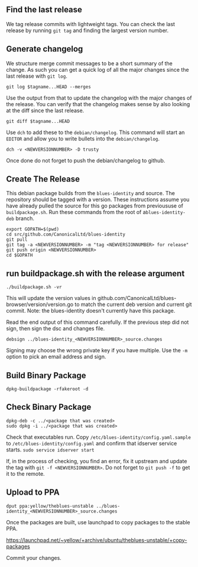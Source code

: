 ## Find the last release

We tag release commits with lightweight tags. You can check the last release by
running `git tag` and finding the largest version number.

## Generate changelog

We structure merge commit messages to be a short summary of the change. As such
you can get a quick log of all the major changes since the last release with
`git log`.

    git log $tagname...HEAD --merges

Use the output from that to update the changelog with the major changes of the
release. You can verify that the changelog makes sense by also looking at the
diff since the last release.

    git diff $tagname...HEAD

Use `dch` to add these to the `debian/changelog`. This command will start an
`EDITOR` and allow you to write bullets into the `debian/changelog`.

    dch -v <NEWVERSIONNUMBER> -D trusty

Once done do not forget to push the debian/changelog to github.

## Create The Release

This debian package builds from the `blues-identity` and source. The repository 
should be tagged with a version. These instructions assume you have already 
pulled the source for this go packages from previoususe of `buildpackage.sh`.
Run these commands from the root of a`blues-identity-deb` branch.

    export GOPATH=$(pwd)
    cd src/github.com/CanonicalLtd/blues-identity
    git pull
    git tag -a <NEWVERSIONNUMBER> -m "tag <NEWVERSIONNUMBER> for release"
    git push origin <NEWVERSIONNUMBER>
    cd $GOPATH

## run buildpackage.sh with the release argument

    ./buildpackage.sh -vr

This will update the version values in
github.com/CanonicalLtd/blues-browser/version/version.go to match the current 
deb version and current git commit. Note: the blues-identity doesn't currently have 
this package.

Read the end output of this command carefully. If the previous step did not
sign, then sign the dsc and changes file.

    debsign ../blues-identity_<NEWVERSIONNUMBER>_source.changes

Signing may choose the wrong private key if you have multiple. Use the `-m`
option to pick an email address and sign.

## Build Binary Package

    dpkg-buildpackage -rfakeroot -d

## Check Binary Package

    dpkg-deb -c ../<package that was created>
    sudo dpkg -i ../<package that was created>

Check that executables run. Copy `/etc/blues-identity/config.yaml.sample` to
`/etc/blues-identity/config.yaml` and confirm that idserver service starts. `sudo
service idserver start`

If, in the process of checking, you find an error, fix it upstream and update
the tag with `git -f <NEWVERSIONNUMBER>`. Do not forget to `git push -f` to get
it to the remote.


## Upload to PPA

    dput ppa:yellow/theblues-unstable ../blues-identity_<NEWVERSIONNUMBER>_source.changes

Once the packages are built, use launchpad to copy packages to the stable PPA.

https://launchpad.net/~yellow/+archive/ubuntu/theblues-unstable/+copy-packages

Commit your changes.

